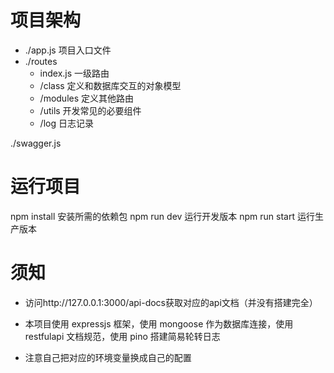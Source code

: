 # 项目架构

- ./app.js 项目入口文件
- ./routes
  - index.js 一级路由
  - /class 定义和数据库交互的对象模型
  - /modules 定义其他路由
  - /utils 开发常见的必要组件
  - /log 日志记录

./swagger.js

# 运行项目

npm install 安装所需的依赖包
npm run dev 运行开发版本
npm run start 运行生产版本

# 须知

- 访问http://127.0.0.1:3000/api-docs获取对应的api文档（并没有搭建完全）
- 本项目使用 expressjs 框架，使用 mongoose 作为数据库连接，使用 restfulapi 文档规范，使用 pino 搭建简易轮转日志

- 注意自己把对应的环境变量换成自己的配置
